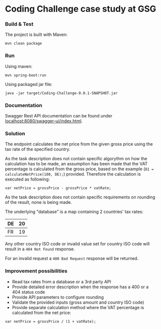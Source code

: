 # Coding Challenge case study at GSG

### Build & Test
The project is built with Maven:

`mvn clean package`

### Run
Using maven:

`mvn spring-boot:run`

Using packaged jar file:

`java -jar target/Coding-Challenge-0.0.1-SNAPSHOT.jar`

### Documentation
Swagger Rest API documentation can be found under [localhost:8080/swagger-ui/index.html](localhost:8080/swagger-ui/index.html).

### Solution
The endpoint calculates the net price from the given gross price using the tax rate of the specified country.

As the task description does not contain specific algorythm on how the calculation has to be made, an assumption has been made that the VAT percentage is calculated from the gross price, based on the example (`81 = calculateNetPrice(100, DE);`) provided. Therefore the calculation is executed as following:
```
var netPrice = grossPrice - grossPrice * vatRate;
```
As the task description does not contain specific requirements on rounding of the result, none is being made.

The underlying "database" is a map containing 2 countries' tax rates:

| DE | 20 |
|----|----|
| FR | 19 |

Any other country ISO code or invalid value set for country ISO code will result in a `404 Not Found` response.

For an invalid request a `400 Bad Request` response will be returned.

### Improvement possibilities
* Read tax rates from a database or a 3rd party API
* Provide detailed error description when the response has a 400 or a 404 status code
* Provide API parameters to configure rounding
* Validate the provided inputs (gross amount and country ISO code)
* Provide separate calculation method where the VAT percentage is calculated from the net price:
```
var netPrice = grossPrice / (1 + vatRate);
```
